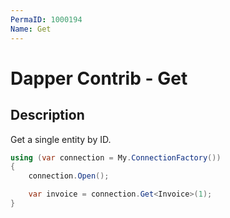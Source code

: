 ```yaml
---
PermaID: 1000194
Name: Get
---
```


# Dapper Contrib - Get

## Description
Get a single entity by ID.

```csharp
using (var connection = My.ConnectionFactory())
{
    connection.Open();

    var invoice = connection.Get<Invoice>(1);
}
```